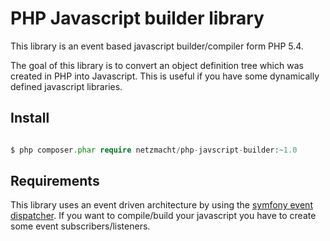 PHP Javascript builder library
==============================

This library is an event based javascript builder/compiler form PHP 5.4.

The goal of this library is to convert an object definition tree which was created in PHP into Javascript. This is 
useful if you have some dynamically defined javascript libraries.

Install
-------

```php

$ php composer.phar require netzmacht/php-javscript-builder:~1.0
```

Requirements
------------

This library uses an event driven architecture by using the 
[symfony event dispatcher](https://github.com/symfony/EventDispatcher).
If you want to compile/build your javascript you have to create some event subscribers/listeners.
